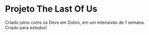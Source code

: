 # Projeto The Last Of Us

Criado jutno coms os Devs em Dobro, em um intensivão de 1 semana. Criado para estudos!